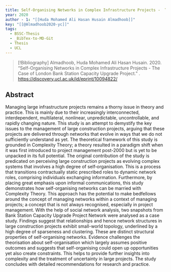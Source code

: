 ```yaml
---
title: Self-Organising Networks in Complex Infrastructure Projects -  The Case of London Bank Station Capacity Upgrade Project
year: 2020
author - 1: "[[Huda Mohamed Ali Hasan Husain Almadhoob]]"
key: "[[@Almadhoob2020-yc]]"
tags:
  - BSSC-Thesis
  - _BibTex-to-MD-Git
  - Thesis
  - UCL
---
```


> [!Bibliography]
> Almadhoob, Huda Mohamed Ali Hasan Husain. 2020. “Self-Organising Networks in Complex Infrastructure Projects -  The Case of London Bank Station Capacity Upgrade Project.” . https://discovery.ucl.ac.uk/id/eprint/10094822/

## Abstract
Managing large infrastructure projects remains a thorny issue in theory and practice. This is mainly due to their increasingly interconnected, interdependent, multilateral, nonlinear, unpredictable, uncontrollable, and rapidly changing nature. This study is an attempt to demystify the key issues to the management of large construction projects, arguing that these projects are delivered through networks that evolve in ways that we do not sufficiently understand as yet. The theoretical framework of this study is grounded in Complexity Theory; a theory resulted in a paradigm shift when it was first introduced to project management post-2000 but is yet to be unpacked in its full potential. The original contribution of the study is predicated on perceiving large construction projects as evolving complex systems that involves a high degree of self‐organisation. This is a process that transitions contractually static prescribed roles to dynamic network roles, comprising individuals exchanging information. Furthermore, by placing great emphasis upon informal communications, this study demonstrates how self-organising networks can be married with Complexity Theory. This approach has the potential to make bedfellows around the concept of managing networks within a context of managing projects; a concept that is not always recognised, especially in project management. With the help of social network analysis, two snapshots from Bank Station Capacity Upgrade Project Network were analysed as a case study. Findings suggest that relationships and hence network structures in large construction projects exhibit small-world topology, underlined by a high degree of sparseness and clustering. These are distinct structural properties of self-organising networks. Evidence challenges the theorisation about self-organisation which largely assumes positive outcomes and suggests that self-organising could open up opportunities yet also create constraints. This helps to provide further insights into complexity and the treatment of uncertainty in large projects. The study concludes with detailed recommendations for research and practice.